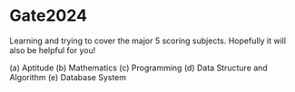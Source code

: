# Gate2024

Learning and trying to cover the major 5 scoring subjects.
Hopefully it will also be helpful for you!


(a) Aptitude
(b) Mathematics
(c) Programming
(d) Data Structure and Algorithm
(e) Database System
